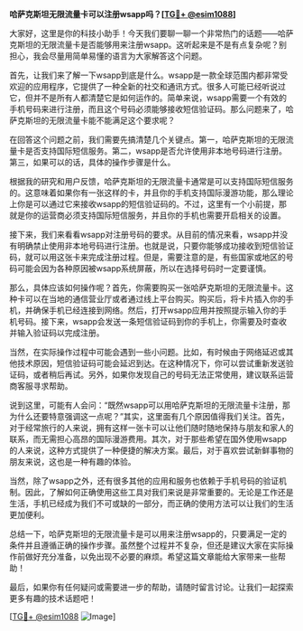 **哈萨克斯坦无限流量卡可以注册wsapp吗？[[TG💪+ @esim1088](https://t.me/s/esim1088)]**

大家好，这里是你的科技小助手！今天我们要聊一聊一个非常热门的话题——哈萨克斯坦的无限流量卡是否能够用来注册wsapp。这听起来是不是有点复杂呢？别担心，我会尽量用简单易懂的语言为大家解答这个问题。

首先，让我们来了解一下wsapp到底是什么。wsapp是一款全球范围内都非常受欢迎的应用程序，它提供了一种全新的社交和通讯方式。很多人可能已经听说过它，但并不是所有人都清楚它是如何运作的。简单来说，wsapp需要一个有效的手机号码来进行注册，而且这个号码必须能够接收短信验证码。那么问题来了，哈萨克斯坦的无限流量卡能不能满足这个要求呢？

在回答这个问题之前，我们需要先搞清楚几个关键点。第一，哈萨克斯坦的无限流量卡是否支持国际短信服务。第二，wsapp是否允许使用非本地号码进行注册。第三，如果可以的话，具体的操作步骤是什么。

根据我的研究和用户反馈，哈萨克斯坦的无限流量卡通常是可以支持国际短信服务的。这意味着如果你有一张这样的卡，并且你的手机支持国际漫游功能，那么理论上你是可以通过它来接收wsapp的短信验证码的。不过，这里有一个小前提，那就是你的运营商必须支持国际短信服务，并且你的手机也需要开启相关的设置。

接下来，我们来看看wsapp对注册号码的要求。从目前的情况来看，wsapp并没有明确禁止使用非本地号码进行注册。也就是说，只要你能够成功接收到短信验证码，就可以用这张卡来完成注册过程。但是，需要注意的是，有些国家或地区的号码可能会因为各种原因被wsapp系统屏蔽，所以在选择号码时一定要谨慎。

那么，具体应该如何操作呢？首先，你需要购买一张哈萨克斯坦的无限流量卡。这种卡可以在当地的通信营业厅或者通过线上平台购买。购买后，将卡片插入你的手机，并确保手机已经连接到网络。然后，打开wsapp应用并按照提示输入你的手机号码。接下来，wsapp会发送一条短信验证码到你的手机上，你需要及时查收并输入验证码以完成注册。

当然，在实际操作过程中可能会遇到一些小问题。比如，有时候由于网络延迟或其他技术原因，短信验证码可能会延迟到达。在这种情况下，你可以尝试重新发送验证码，或者稍后再试。另外，如果你发现自己的号码无法正常使用，建议联系运营商客服寻求帮助。

说到这里，可能有人会问：“既然wsapp可以用哈萨克斯坦的无限流量卡注册，那为什么还要特意强调这一点呢？”其实，这里面有几个原因值得我们关注。首先，对于经常旅行的人来说，拥有这样一张卡可以让他们随时随地保持与朋友和家人的联系，而无需担心高昂的国际漫游费用。其次，对于那些希望在国外使用wsapp的人来说，这种方式提供了一种便捷的解决方案。最后，对于喜欢尝试新鲜事物的朋友来说，这也是一种有趣的体验。

当然，除了wsapp之外，还有很多其他的应用和服务也依赖于手机号码的验证机制。因此，了解如何正确使用这些工具对我们来说是非常重要的。无论是工作还是生活，手机已经成为我们不可或缺的一部分，而正确的使用方法可以让我们的生活更加便利。

总结一下，哈萨克斯坦的无限流量卡是可以用来注册wsapp的，只要满足一定的条件并且遵循正确的操作步骤。虽然整个过程并不复杂，但还是建议大家在实际操作前做好充分准备，以免出现不必要的麻烦。希望这篇文章能给大家带来一些帮助！

最后，如果你有任何疑问或需要进一步的帮助，请随时留言讨论。让我们一起探索更多有趣的技术话题吧！

[[TG💪+ @esim1088](https://t.me/s/esim1088) ![Image](https://i.postimg.cc/4NQfJmqS/Snipaste-2025-05-13-00-14-12.png)]